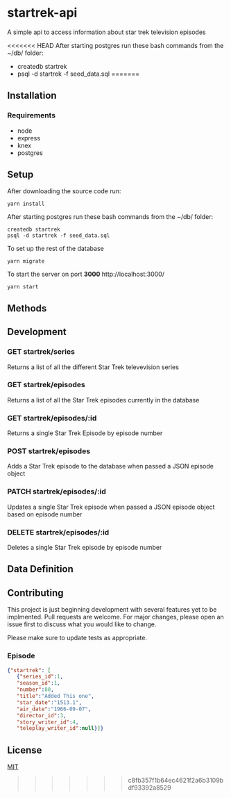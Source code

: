 # startrek-api

A simple api to access information about star trek television episodes 

<<<<<<< HEAD
After starting postgres run these bash commands from the ~/db/ folder:

* createdb startrek
* psql -d startrek -f seed_data.sql
=======
## Installation

### Requirements
* node
* express
* knex
* postgres



## Setup

After downloading the source code run:

```
yarn install
```


After starting postgres run these bash commands from the ~/db/ folder:

```
createdb startrek
psql -d startrek -f seed_data.sql
```

To set up the rest of the database
```
yarn migrate
```

To start the server on port **3000** http://localhost:3000/
```
yarn start
```
## Methods

## Development
### GET startrek/series
Returns a list of all the different Star Trek televevision series
### GET startrek/episodes
Returns a list of all the Star Trek episodes currently in the database
### GET startrek/episodes/:id
Returns a single Star Trek Episode by episode number
### POST startrek/episodes
Adds a Star Trek episode to the database when passed a JSON episode object
### PATCH startrek/episodes/:id
Updates a single Star Trek episode when passed a JSON episode object based on episode number
### DELETE startrek/episodes/:id
Deletes a single Star Trek episode by episode number 

## Data Definition


## Contributing
This project is just beginning development with several features yet to be implmented. Pull requests are welcome. For major changes, please open an issue first to discuss what you would like to change.

Please make sure to update tests as appropriate.
### Episode 

```JSON
{"startrek": [
   {"series_id":1,
   "season_id":1,
   "number":80,
   "title":"Added This one",
   "star_date":"1513.1",
   "air_date":"1966-09-07",
   "director_id":3,
   "story_writer_id":4,
   "teleplay_writer_id":null}]}
```
## License
[MIT](https://choosealicense.com/licenses/mit/)
>>>>>>> c8fb357f1b64ec4621f2a6b3109bdf93392a8529
